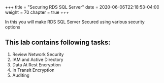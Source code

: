 +++
title = "Securing RDS SQL Server"
date = 2020-06-06T22:18:53-04:00
weight = 70
chapter = true
+++

<div align="left">In this you will make RDS SQL Server Secured using various security options</div>

## This lab contains following tasks:
1. Review Network Security
2. IAM and Active Directory
3. Data At Rest Encryption
4. In Transit Encryption
5. Auditing
